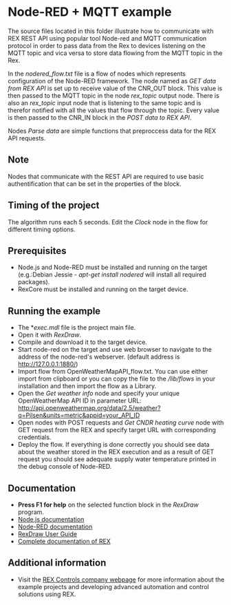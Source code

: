 Node-RED + MQTT example
=======================

The source files located in this folder illustrate how to communicate with REX REST API
using popular tool Node-red and MQTT communication protocol in order to pass data from
the Rex to devices listening on the MQTT topic and vica versa to store data flowing from
the MQTT topic in the Rex.

In the *nodered_flow.txt* file is a flow of nodes which represents configuration of the
Node-RED framework.
The node named as *GET data from REX API* is set up to receive value of the CNR_OUT block.
This value is then passed to the MQTT topic in the node *rex_topic* output node. There is
also an *rex_topic* input node that is listening to the same topic and is therefor notified
with all the values that flow through the topic. Every value is then passed to the CNR_IN
block in the *POST data to REX API*.

Nodes *Parse data* are simple functions that preproccess data for the REX API requests.

## Note ##
Nodes that communicate with the REST API are required to use basic authentification that
can be set in the properties of the block.

## Timing of the project ##
The algorithm runs each 5 seconds. Edit the *Clock* node in the flow for different timing options.

## Prerequisites ##
- Node.js and Node-RED must be installed and running on the target (e.g.:Debian Jessie -
*apt-get install nodered* will install all required packages).
- RexCore must be installed and running on the target device.

## Running the example ##
- The **exec.mdl* file is the project main file.
- Open it with *RexDraw*.
- Compile and download it to the target device.
- Start node-red on the target and use web browser to navigate to the address of the node-red's
webserver. (default address is http://127.0.0.1:1880/)
- Import flow from OpenWeatherMapAPI_flow.txt. You can use either import from clipboard or you
can copy the file to the */lib/flows* in your installation and then import the flow as a Library.
- Open the *Get weather info* node and specify your unique OpenWeatherMap API ID in parameter URL:
http://api.openweathermap.org/data/2.5/weather?q=Pilsen&units=metric&appid=your_API_ID
- Open nodes with POST requests and *Get CNDR heating curve* node with GET request from the
REX and specify target URL with corresponding credentials.
- Deploy the flow. If everything is done correctly you should see data about the weather stored
in the REX execution and as a result of GET request you should see adequate supply water temperature
printed in the debug console of Node-RED.

## Documentation ##
- **Press F1 for help** on the selected function block in the *RexDraw* program.
- [Node.js documentation](https://nodejs.org/en/docs/)
- [Node-RED documentation](http://nodered.org/docs/)
- [RexDraw User Guide](https://www.rexcontrols.com/media/2.50.5/doc/ENGLISH/MANUALS/RexDraw/RexDraw_ENG.html)
- [Complete documentation of REX](http://www.rexcontrols.com/documentation-and-support)

## Additional information ##
- Visit the [REX Controls company webpage](http://www.rexcontrols.com) 
for more information about the example projects and developing advanced 
automation and control solutions using REX.
